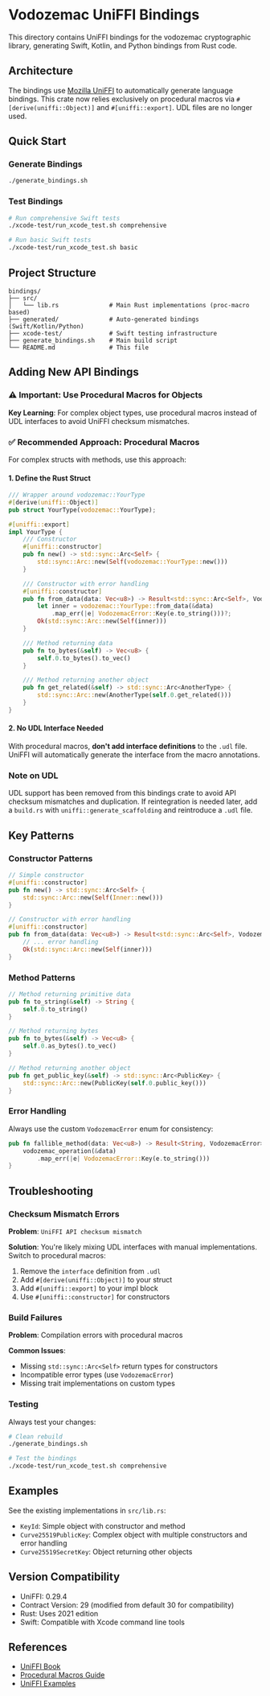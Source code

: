 # Vodozemac UniFFI Bindings

This directory contains UniFFI bindings for the vodozemac cryptographic library, generating Swift, Kotlin, and Python bindings from Rust code.

## Architecture

The bindings use [Mozilla UniFFI](https://mozilla.github.io/uniffi-rs/) to automatically generate language bindings. This crate now relies exclusively on procedural macros via `#[derive(uniffi::Object)]` and `#[uniffi::export]`. UDL files are no longer used.

## Quick Start

### Generate Bindings

```bash
./generate_bindings.sh
```

### Test Bindings

```bash
# Run comprehensive Swift tests
./xcode-test/run_xcode_test.sh comprehensive

# Run basic Swift tests  
./xcode-test/run_xcode_test.sh basic
```

## Project Structure

```
bindings/
├── src/
│   └── lib.rs              # Main Rust implementations (proc-macro based)
├── generated/              # Auto-generated bindings (Swift/Kotlin/Python)
├── xcode-test/             # Swift testing infrastructure  
├── generate_bindings.sh    # Main build script
└── README.md               # This file
```

## Adding New API Bindings

### ⚠️ Important: Use Procedural Macros for Objects

**Key Learning**: For complex object types, use procedural macros instead of UDL interfaces to avoid UniFFI checksum mismatches.

### ✅ Recommended Approach: Procedural Macros

For complex structs with methods, use this approach:

#### 1. Define the Rust Struct

```rust
/// Wrapper around vodozemac::YourType
#[derive(uniffi::Object)]
pub struct YourType(vodozemac::YourType);

#[uniffi::export]
impl YourType {
    /// Constructor
    #[uniffi::constructor]
    pub fn new() -> std::sync::Arc<Self> {
        std::sync::Arc::new(Self(vodozemac::YourType::new()))
    }

    /// Constructor with error handling
    #[uniffi::constructor]
    pub fn from_data(data: Vec<u8>) -> Result<std::sync::Arc<Self>, VodozemacError> {
        let inner = vodozemac::YourType::from_data(&data)
            .map_err(|e| VodozemacError::Key(e.to_string()))?;
        Ok(std::sync::Arc::new(Self(inner)))
    }

    /// Method returning data
    pub fn to_bytes(&self) -> Vec<u8> {
        self.0.to_bytes().to_vec()
    }

    /// Method returning another object
    pub fn get_related(&self) -> std::sync::Arc<AnotherType> {
        std::sync::Arc::new(AnotherType(self.0.get_related()))
    }
}
```

#### 2. No UDL Interface Needed

With procedural macros, **don't add interface definitions** to the `.udl` file. UniFFI will automatically generate the interface from the macro annotations.

### Note on UDL

UDL support has been removed from this bindings crate to avoid API checksum mismatches and duplication. If reintegration is needed later, add a `build.rs` with `uniffi::generate_scaffolding` and reintroduce a `.udl` file.

## Key Patterns

### Constructor Patterns

```rust
// Simple constructor
#[uniffi::constructor]
pub fn new() -> std::sync::Arc<Self> {
    std::sync::Arc::new(Self(Inner::new()))
}

// Constructor with error handling
#[uniffi::constructor]  
pub fn from_data(data: Vec<u8>) -> Result<std::sync::Arc<Self>, VodozemacError> {
    // ... error handling
    Ok(std::sync::Arc::new(Self(inner)))
}
```

### Method Patterns

```rust
// Method returning primitive data
pub fn to_string(&self) -> String {
    self.0.to_string()
}

// Method returning bytes
pub fn to_bytes(&self) -> Vec<u8> {
    self.0.as_bytes().to_vec()
}

// Method returning another object
pub fn get_public_key(&self) -> std::sync::Arc<PublicKey> {
    std::sync::Arc::new(PublicKey(self.0.public_key()))
}
```

### Error Handling

Always use the custom `VodozemacError` enum for consistency:

```rust
pub fn fallible_method(data: Vec<u8>) -> Result<String, VodozemacError> {
    vodozemac_operation(&data)
        .map_err(|e| VodozemacError::Key(e.to_string()))
}
```

## Troubleshooting

### Checksum Mismatch Errors

**Problem**: `UniFFI API checksum mismatch`

**Solution**: You're likely mixing UDL interfaces with manual implementations. Switch to procedural macros:

1. Remove the `interface` definition from `.udl`
2. Add `#[derive(uniffi::Object)]` to your struct
3. Add `#[uniffi::export]` to your impl block
4. Use `#[uniffi::constructor]` for constructors

### Build Failures

**Problem**: Compilation errors with procedural macros

**Common Issues**:
- Missing `std::sync::Arc<Self>` return types for constructors
- Incompatible error types (use `VodozemacError`)
- Missing trait implementations on custom types

### Testing

Always test your changes:

```bash
# Clean rebuild
./generate_bindings.sh

# Test the bindings
./xcode-test/run_xcode_test.sh comprehensive
```

## Examples

See the existing implementations in `src/lib.rs`:

- `KeyId`: Simple object with constructor and method
- `Curve25519PublicKey`: Complex object with multiple constructors and error handling  
- `Curve25519SecretKey`: Object returning other objects

## Version Compatibility

- UniFFI: 0.29.4
- Contract Version: 29 (modified from default 30 for compatibility)
- Rust: Uses 2021 edition
- Swift: Compatible with Xcode command line tools

## References

- [UniFFI Book](https://mozilla.github.io/uniffi-rs/)
- [Procedural Macros Guide](https://mozilla.github.io/uniffi-rs/proc_macro/index.html)
- [UniFFI Examples](https://github.com/mozilla/uniffi-rs/tree/main/examples)
